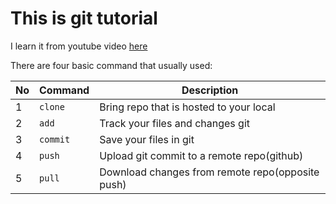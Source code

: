 # This is git tutorial

I learn it from youtube video [here](https://www.youtube.com/watch?v=RGOj5yH7evk)

There are four basic command that usually used:

No  |   Command     |   Description
--  |   -------     |   -----------
1 | `clone` | Bring repo that is hosted to your local
2 | `add`     | Track your files and changes git
3 | `commit`  | Save your files in git
4 | `push`    | Upload git commit to a remote repo(github)
5 | `pull`    | Download changes from remote repo(opposite push)